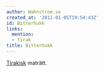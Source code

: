 ```yaml
---
author: Wahnstrom.se
created_at: '2011-01-05T19:54:43Z'
id: Bitterhukk
links:
  mention:
  - Tirak
title: Bitterhukk
---
```


[Tirakisk] maträtt.

  [Tirakisk]: Tirak